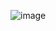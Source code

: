
![image](https://user-images.githubusercontent.com/63954873/210342559-d74b37cd-3a21-4224-a58b-7a3ce4576cd4.png)
